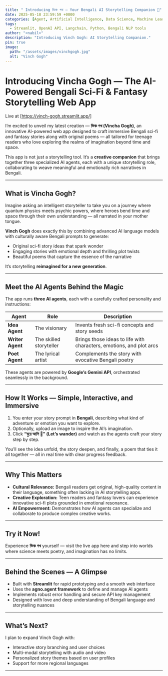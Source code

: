 ```yaml
---
title: " Introducing ভিঞ্চ গখ — Your Bengali AI Storytelling Companion 🚀"
date: 2025-05-18 23:59:59 +0000
categories: [Agent, Artificial Intelligence, Data Science, Machine Learning, Python, Open Source]
tags:
  - Streamlit, OpenAI API, Langchain, Python, Bengali NLP tools
author: "<nabil>"
description: "Introducing Vinch Gogh: AI Storytelling Companion."
pin: true
image:
  path: "/assets/images/vinchgogh.jpg"
  alt: "Vinch Gogh"
---
```



# Introducing Vincha Gogh — The AI-Powered Bengali Sci-Fi & Fantasy Storytelling Web App

Live at [https://vinch-gogh.streamlit.app/]

I’m excited to unveil my latest creation — **ভিঞ্চ গখ (Vincha Gogh)**, an innovative AI-powered web app designed to craft immersive Bengali sci-fi and fantasy stories along with original poems — all tailored for teenage readers who love exploring the realms of imagination beyond time and space.

This app is not just a storytelling tool. It’s a **creative companion** that brings together three specialized AI agents, each with a unique storytelling role, collaborating to weave meaningful and emotionally rich narratives in Bengali.

---

## What is Vincha Gogh?

Imagine asking an intelligent storyteller to take you on a journey where quantum physics meets psychic powers, where heroes bend time and space through their own understanding — all narrated in your mother tongue.

**Vinch Gogh** does exactly this by combining advanced AI language models with culturally aware Bengali prompts to generate:

- Original sci-fi story ideas that spark wonder  
- Engaging stories with emotional depth and thrilling plot twists  
- Beautiful poems that capture the essence of the narrative  

It’s storytelling **reimagined for a new generation**.

---

## Meet the AI Agents Behind the Magic

The app runs **three AI agents**, each with a carefully crafted personality and instructions:

| Agent         | Role                                                | Description                                           |
|---------------|-----------------------------------------------------|-------------------------------------------------------|
| **Idea Agent**  | The visionary                                       | Invents fresh sci-fi concepts and story seeds          |
| **Writer Agent**| The skilled storyteller                             | Brings those ideas to life with characters, emotions, and plot arcs |
| **Poet Agent**  | The lyrical artist                                  | Complements the story with evocative Bengali poetry    |

These agents are powered by **Google’s Gemini API**, orchestrated seamlessly in the background.

---

## How It Works — Simple, Interactive, and Immersive

1. You enter your story prompt in **Bengali**, describing what kind of adventure or emotion you want to explore.  
2. Optionally, upload an image to inspire the AI’s imagination.  
3. Click **“ঘুরে আসি 💝” (Let’s wander)** and watch as the agents craft your story step by step.

You’ll see the idea unfold, the story deepen, and finally, a poem that ties it all together — all in real time with clear progress feedback.

---

## Why This Matters

- **Cultural Relevance:** Bengali readers get original, high-quality content in their language, something often lacking in AI storytelling apps.  
- **Creative Exploration:** Teen readers and fantasy lovers can experience innovative sci-fi plots grounded in emotional resonance.  
- **AI Empowerment:** Demonstrates how AI agents can specialize and collaborate to produce complex creative works.

---

## Try it Now!

Experience **ভিঞ্চ গখ** yourself — visit the live app here and step into worlds where science meets poetry, and imagination has no limits.

---

## Behind the Scenes — A Glimpse

- Built with **Streamlit** for rapid prototyping and a smooth web interface  
- Uses the **agno.agent framework** to define and manage AI agents  
- Implements robust error handling and secure API key management  
- Designed with love and deep understanding of Bengali language and storytelling nuances

---

## What’s Next?

I plan to expand Vinch Gogh with:

- Interactive story branching and user choices  
- Multi-modal storytelling with audio and video  
- Personalized story themes based on user profiles  
- Support for more regional languages  

---
